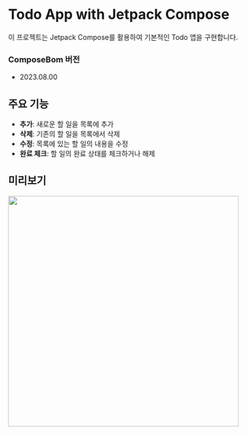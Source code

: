 # Todo App with Jetpack Compose

이 프로젝트는 Jetpack Compose를 활용하여 기본적인 Todo 앱을 구현합니다.

### ComposeBom 버전
- 2023.08.00

## 주요 기능
- **추가**: 새로운 할 일을 목록에 추가
- **삭제**: 기존의 할 일을 목록에서 삭제
- **수정**: 목록에 있는 할 일의 내용을 수정
- **완료 체크**: 할 일의 완료 상태를 체크하거나 해제

## 미리보기

<img src= "https://github.com/KeunyoungSong/Basic-TodoApp/assets/84883277/8d01813e-ce44-41d8-addd-bc90f1cfb596" height="470"/>

